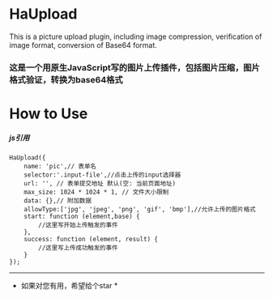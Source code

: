# HaUpload
This is a picture upload plugin, including image compression, verification of image format, conversion of Base64 format.
### 这是一个用原生JavaScript写的图片上传插件，包括图片压缩，图片格式验证，转换为base64格式
# How to Use
##### js引用
```
HaUpload({ 
	name: 'pic',// 表单名
	selector:'.input-file',//点击上传的input选择器
	url: '', // 表单提交地址 默认(空: 当前页面地址)
	max_size: 1024 * 1024 * 1, // 文件大小限制
	data: {},// 附加数据
	allowType:['jpg', 'jpeg', 'png', 'gif', 'bmp'],//允许上传的图片格式
	start: function (element,base) {
		//这里写开始上传触发的事件
	},
	success: function (element, result) {
		//这里写上传成功触发的事件
	}
});
```
-----
* 如果对您有用，希望给个star *
